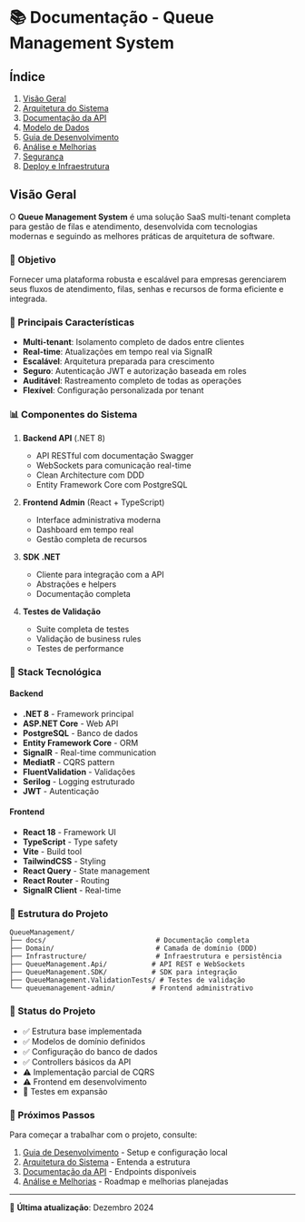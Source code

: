 # 📚 Documentação - Queue Management System

## Índice

1. [Visão Geral](#visão-geral)
2. [Arquitetura do Sistema](./ARCHITECTURE.md)
3. [Documentação da API](./API.md)
4. [Modelo de Dados](./DATABASE.md)
5. [Guia de Desenvolvimento](./DEVELOPMENT.md)
6. [Análise e Melhorias](./IMPROVEMENTS.md)
7. [Segurança](./SECURITY.md)
8. [Deploy e Infraestrutura](./DEPLOYMENT.md)

## Visão Geral

O **Queue Management System** é uma solução SaaS multi-tenant completa para gestão de filas e atendimento, desenvolvida com tecnologias modernas e seguindo as melhores práticas de arquitetura de software.

### 🎯 Objetivo

Fornecer uma plataforma robusta e escalável para empresas gerenciarem seus fluxos de atendimento, filas, senhas e recursos de forma eficiente e integrada.

### 🚀 Principais Características

- **Multi-tenant**: Isolamento completo de dados entre clientes
- **Real-time**: Atualizações em tempo real via SignalR
- **Escalável**: Arquitetura preparada para crescimento
- **Seguro**: Autenticação JWT e autorização baseada em roles
- **Auditável**: Rastreamento completo de todas as operações
- **Flexível**: Configuração personalizada por tenant

### 📊 Componentes do Sistema

1. **Backend API** (.NET 8)
   - API RESTful com documentação Swagger
   - WebSockets para comunicação real-time
   - Clean Architecture com DDD
   - Entity Framework Core com PostgreSQL

2. **Frontend Admin** (React + TypeScript)
   - Interface administrativa moderna
   - Dashboard em tempo real
   - Gestão completa de recursos

3. **SDK .NET**
   - Cliente para integração com a API
   - Abstrações e helpers
   - Documentação completa

4. **Testes de Validação**
   - Suite completa de testes
   - Validação de business rules
   - Testes de performance

### 🔧 Stack Tecnológica

#### Backend
- **.NET 8** - Framework principal
- **ASP.NET Core** - Web API
- **PostgreSQL** - Banco de dados
- **Entity Framework Core** - ORM
- **SignalR** - Real-time communication
- **MediatR** - CQRS pattern
- **FluentValidation** - Validações
- **Serilog** - Logging estruturado
- **JWT** - Autenticação

#### Frontend
- **React 18** - Framework UI
- **TypeScript** - Type safety
- **Vite** - Build tool
- **TailwindCSS** - Styling
- **React Query** - State management
- **React Router** - Routing
- **SignalR Client** - Real-time

### 📁 Estrutura do Projeto

```
QueueManagement/
├── docs/                           # Documentação completa
├── Domain/                         # Camada de domínio (DDD)
├── Infrastructure/                 # Infraestrutura e persistência
├── QueueManagement.Api/           # API REST e WebSockets
├── QueueManagement.SDK/           # SDK para integração
├── QueueManagement.ValidationTests/ # Testes de validação
└── queuemanagement-admin/         # Frontend administrativo
```

### 🚦 Status do Projeto

- ✅ Estrutura base implementada
- ✅ Modelos de domínio definidos
- ✅ Configuração do banco de dados
- ✅ Controllers básicos da API
- ⚠️ Implementação parcial de CQRS
- ⚠️ Frontend em desenvolvimento
- 🔄 Testes em expansão

### 📖 Próximos Passos

Para começar a trabalhar com o projeto, consulte:

1. [Guia de Desenvolvimento](./DEVELOPMENT.md) - Setup e configuração local
2. [Arquitetura do Sistema](./ARCHITECTURE.md) - Entenda a estrutura
3. [Documentação da API](./API.md) - Endpoints disponíveis
4. [Análise e Melhorias](./IMPROVEMENTS.md) - Roadmap e melhorias planejadas

---

📝 **Última atualização**: Dezembro 2024